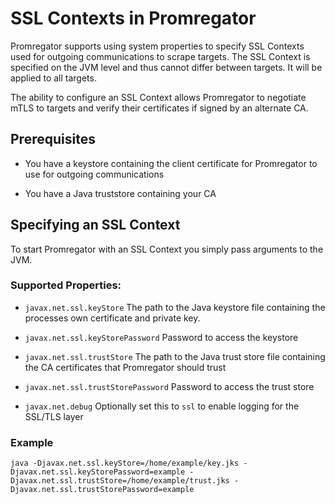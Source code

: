 # SSL Contexts in Promregator

Promregator supports using system properties to specify SSL Contexts used for
outgoing communications to scrape targets. The SSL Context is specified on the JVM
level and thus cannot differ between targets. It will be applied to all targets.

The ability to configure an SSL Context allows Promregator to negotiate mTLS to targets
and verify their certificates if signed by an alternate CA.

## Prerequisites

- You have a keystore containing the client certificate for Promregator to use for
outgoing communications
  
- You have a Java truststore containing your CA

## Specifying an SSL Context

To start Promregator with an SSL Context you simply pass arguments to the JVM.

### Supported Properties:
- `javax.net.ssl.keyStore` The path to the Java keystore file containing the processes
own certificate and private key.
  
- `javax.net.ssl.keyStorePassword` Password to access the keystore

- `javax.net.ssl.trustStore` The path to the Java trust store file containing the CA
certificates that Promregator should trust
  
- `javax.net.ssl.trustStorePassword` Password to access the trust store

- `javax.net.debug` Optionally set this to `ssl` to enable logging for the SSL/TLS layer

### Example

```shell
java -Djavax.net.ssl.keyStore=/home/example/key.jks -Djavax.net.ssl.keyStorePassword=example -Djavax.net.ssl.trustStore=/home/example/trust.jks -Djavax.net.ssl.trustStorePassword=example
```
